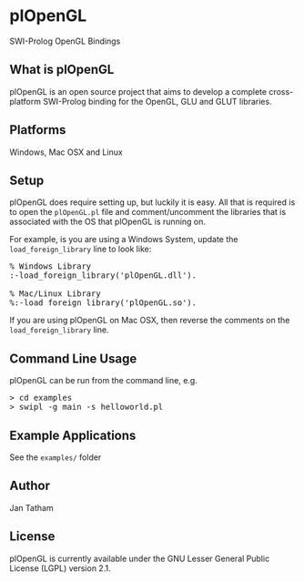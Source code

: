 plOpenGL
========
SWI-Prolog OpenGL Bindings


What is plOpenGL
----------------
plOpenGL is an open source project that aims to develop a complete cross-platform SWI-Prolog binding for the OpenGL, GLU and GLUT libraries.


Platforms
---------
Windows, Mac OSX and Linux


Setup
-----
plOpenGL does require setting up, but luckily it is easy.  All that is required is to open the <code>plOpenGL.pl</code> file and comment/uncomment the libraries that is associated with the OS that plOpenGL is running on.

For example, is you are using a Windows System, update the <code>load_foreign_library</code> line to look like:

<pre>
% Windows Library
:-load_foreign_library('plOpenGL.dll').

% Mac/Linux Library
%:-load_foreign_library('plOpenGL.so').
</pre>

If you are using plOpenGL on Mac OSX, then reverse the comments on the <code>load_foreign_library</code> line.


Command Line Usage
------------------
plOpenGL can be run from the command line, e.g.

<pre>
> cd examples
> swipl -g main -s helloworld.pl
</pre>

Example Applications
--------------------
See the <code>examples/</code> folder


Author
------
Jan Tatham


License
-------
plOpenGL is currently available under the GNU Lesser General Public License (LGPL) version 2.1.

